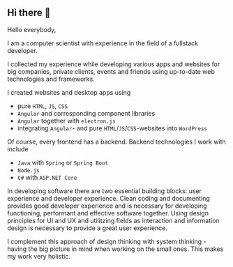 ## Hi there 👋

Hello everybody,

I am a computer scientist 
with experience in the field of a fullstack developer.

I collected my experience while developing various apps and websites
for big companies, private clients, events and friends
using up-to-date web technologies and frameworks.

I created websites and desktop apps using
- pure `HTML`, `JS`, `CSS`
- `Angular` and corresponding component libraries
- `Angular` together with `electron.js`
- integrating `Angular`- and pure `HTML`/`JS`/`CSS`-websites into `WordPress`

Of course, every frontend has a backend.
Backend technologies I work with include
- `Java` with `Spring` or `Spring Boot`
- `Node.js`
- `C#` with `ASP.NET Core`

In developing software there are two essential building blocks: user experience and developer experience.
Clean coding and documenting provides good developer experience and is necessary for developing functioning, performant and effective software together.
Using design principles for UI and UX and utilitzing fields as interaction and information design is necessary to provide a great user experience.

I complement this approach of design thinking with system thinking - 
having the big picture in mind when working on the small ones.
This makes my work very holistic.

<!--
**Chris-Max-P/Chris-Max-P** is a ✨ _special_ ✨ repository because its `README.md` (this file) appears on your GitHub profile.

Here are some ideas to get you started:

- 🔭 I’m currently working on ...
- 🌱 I’m currently learning ...
- 👯 I’m looking to collaborate on ...
- 🤔 I’m looking for help with ...
- 💬 Ask me about ...
- 📫 How to reach me: ...
- 😄 Pronouns: ...
- ⚡ Fun fact: ...
-->
